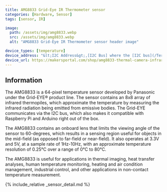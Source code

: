 ```yaml
---
title: AMG8833 Grid-Eye IR Thermometer sensor
categories: [Hardware, Sensor]
tags: [sensor, IR]

image:
  path: /assets/img/amg8833.webp
  src: /assets/img/amg8833.webp
  alt: "AMG8833 Grid-Eye IR Thermometer sensor header image"

device_types: [temperature]
device_address: "&lt;I2C Address&gt;,[I2C Bus] where the [I2C bus](/TerrariumPI/hardware#i2c-bus) is optional<br />Ex: `1,0x3f`"
device_url: https://makersportal.com/shop/amg8833-thermal-camera-infrared-array
---
```


## Information

The AMG8833 is a 64-pixel temperature sensor developed by Panasonic under the Grid-EYE® product line. The sensor contains an 8x8 array of infrared thermopiles, which approximate the temperature by measuring the infrared radiation being emitted from emissive bodies. The Grid-EYE communicates via the I2C bus, which also makes it compatible with Raspberry Pi and Arduino right out of the box.

The AMG8833 contains an onboard lens that limits the viewing angle of the sensor to 60-degrees, which results in a sensing region useful for objects in the mid-field (as opposed to far-field or near-field). It also operates at 3.3V and 5V, at a sample rate of 1Hz-10Hz, with an approximate temperature resolution of 0.25°C over a range of 0°C to 80°C.

The AMG8833 is useful for applications in thermal imaging, heat transfer analyses, human temperature monitoring, heating and air condition management, industrial control, and other applications in non-contact temperature measurement.

{% include_relative _sensor_detail.md %}
